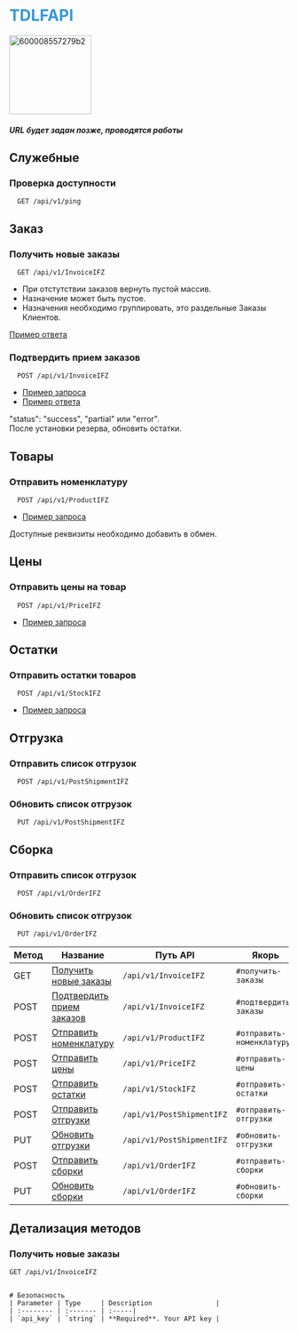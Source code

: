 ﻿# <span align="center" style="color: #3498db;text-align:center" > TDLFAPI</span>

<img width="148" height="142" alt="600008557279b2" src="https://github.com/user-attachments/assets/05c2a677-ce15-4d80-a85b-52e6f57c410f" />


##### URL будет задан позже, проводятся работы
  
## Служебные
### Проверка доступности

```http
  GET /api/v1/ping
```

## Заказ
### Получить новые заказы

```http
  GET /api/v1/InvoiceIFZ
```
 - При отстутствии заказов вернуть пустой массив. 
 - Назначение может быть пустое. 
 - Назначения необходимо группировать, это раздельные Заказы Клиентов.

 [Пример ответа](./Examples/Response/API/V1/GetInvoiceIFZ.json)

### Подтвердить прием заказов

```http
  POST /api/v1/InvoiceIFZ
```
 - [Пример запроса](./Examples/Request/API/V1/PostInvoiceIFZ.json)
 - [Пример ответа](./Examples/Response/API/V1/PostInvoiceIFZ.json)

  "status":  "success", "partial" или "error".  
  После установки резерва, обновить остатки.

## Товары
### Отправить номенклатуру

```http
  POST /api/v1/ProductIFZ
```
 - [Пример запроса](./Examples/Request/API/V1/PostProductIFZ.json)

 Доступные реквизиты необходимо добавить в обмен.

## Цены
### Отправить цены на товар

```http
  POST /api/v1/PriceIFZ
```
- [Пример запроса](./Examples/Request/API/V1/PostPriceIFZ.json)


## Остатки
### Отправить остатки товаров

```http
  POST /api/v1/StockIFZ
```
- [Пример запроса](./Examples/Request/API/V1/PostStockIFZ.json)


## Отгрузка
### Отправить список отгрузок

```http
  POST /api/v1/PostShipmentIFZ
```

### Обновить список отгрузок

```http
  PUT /api/v1/PostShipmentIFZ
```

## Сборка
### Отправить список отгрузок

```http
  POST /api/v1/OrderIFZ
```

### Обновить список отгрузок

```http
  PUT /api/v1/OrderIFZ
```




| Метод | Название                     | Путь API                         | Якорь                     |
|-------|------------------------------|----------------------------------|---------------------------|
| GET   | [Получить новые заказы](#получить-заказы) | `/api/v1/InvoiceIFZ`          | `#получить-заказы`        |
| POST  | [Подтвердить прием заказов](#подтвердить-заказы) | `/api/v1/InvoiceIFZ`          | `#подтвердить-заказы`     |
| POST  | [Отправить номенклатуру](#отправить-номенклатуру) | `/api/v1/ProductIFZ`         | `#отправить-номенклатуру` |
| POST  | [Отправить цены](#отправить-цены) | `/api/v1/PriceIFZ`            | `#отправить-цены`         |
| POST  | [Отправить остатки](#отправить-остатки) | `/api/v1/StockIFZ`            | `#отправить-остатки`      |
| POST  | [Отправить отгрузки](#отправить-отгрузки) | `/api/v1/PostShipmentIFZ`     | `#отправить-отгрузки`     |
| PUT   | [Обновить отгрузки](#обновить-отгрузки) | `/api/v1/PostShipmentIFZ`     | `#обновить-отгрузки`      |
| POST  | [Отправить сборки](#отправить-сборки) | `/api/v1/OrderIFZ`            | `#отправить-сборки`       |
| PUT   | [Обновить сборки](#обновить-сборки) | `/api/v1/OrderIFZ`            | `#обновить-сборки`        |

## Детализация методов

### <a id="получить-заказы"></a> Получить новые заказы
```http
GET /api/v1/InvoiceIFZ


# Безопасность
| Parameter | Type     | Description                |
| :-------- | :------- | :-----|
| `api_key` | `string` | **Required**. Your API key |

